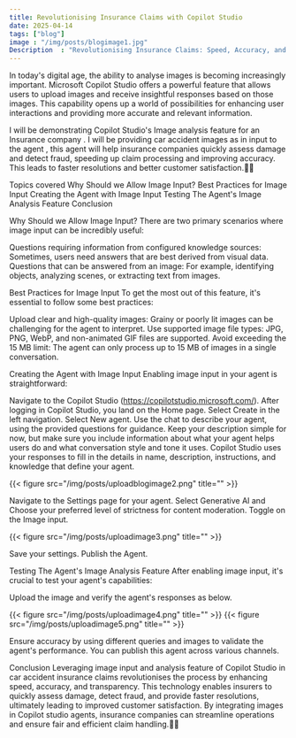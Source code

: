 ```yaml
---
title: Revolutionising Insurance Claims with Copilot Studio
date: 2025-04-14
tags: ["blog"]
image : "/img/posts/blogimage1.jpg"
Description  : "Revolutionising Insurance Claims: Speed, Accuracy, and Transparency with Copilot Studio"
---
```

In today's digital age, the ability to analyse images is becoming increasingly important. Microsoft Copilot Studio offers a powerful feature that allows users to upload images and receive insightful responses based on those images. This capability opens up a world of possibilities for enhancing user interactions and providing more accurate and relevant information.

I will be demonstrating Copilot Studio's Image analysis feature for an Insurance company . I will be providing car accident images as in input to the agent , this agent will help insurance companies quickly assess damage and detect fraud, speeding up claim processing and improving accuracy. This leads to faster resolutions and better customer satisfaction.🚗📸

Topics covered
Why Should we Allow Image Input?
Best Practices for Image Input
Creating the Agent with Image Input
Testing The Agent's Image Analysis Feature
Conclusion



Why Should we Allow Image Input?
There are two primary scenarios where image input can be incredibly useful:

Questions requiring information from configured knowledge sources: Sometimes, users need answers that are best derived from visual data.
Questions that can be answered from an image: For example, identifying objects, analyzing scenes, or extracting text from images.

Best Practices for Image Input
To get the most out of this feature, it's essential to follow some best practices:

Upload clear and high-quality images: Grainy or poorly lit images can be challenging for the agent to interpret.
Use supported image file types: JPG, PNG, WebP, and non-animated GIF files are supported.
Avoid exceeding the 15 MB limit: The agent can only process up to 15 MB of images in a single conversation.

Creating the Agent with Image Input
Enabling image input in your agent is straightforward:

Navigate to the Copilot Studio (https://copilotstudio.microsoft.com/).
After logging in Copilot Studio, you land on the Home page. Select Create in the left navigation.
 Select New agent.
Use the chat to describe your agent, using the provided questions for guidance.
Keep your description simple for now, but make sure you include information about what your agent helps users do and what conversation style and tone it uses. Copilot Studio uses your responses to fill in the details in name, description, instructions, and knowledge that define your agent.

{{< figure src="/img/posts/uploadblogimage2.png" title="" >}}

Navigate to the Settings page for your agent.
Select Generative AI and Choose your preferred level of strictness for content moderation.
Toggle on the Image input.

{{< figure src="/img/posts/uploadimage3.png" title="" >}}

Save your settings.
Publish the Agent.

Testing The Agent's Image Analysis Feature
After enabling image input, it's crucial to test your agent's capabilities:

Upload the image and verify the agent's responses as below.

{{< figure src="/img/posts/uploadimage4.png" title="" >}}
{{< figure src="/img/posts/uploadimage5.png" title="" >}}

Ensure accuracy by using different queries and images to validate the agent's performance.
You can publish this agent across various channels.

Conclusion
Leveraging image input and analysis feature of Copilot Studio in car accident insurance claims revolutionises the process by enhancing speed, accuracy, and transparency. This technology enables insurers to quickly assess damage, detect fraud, and provide faster resolutions, ultimately leading to improved customer satisfaction. By integrating images in Copilot studio agents, insurance companies can streamline operations and ensure fair and efficient claim handling.🚗📸

